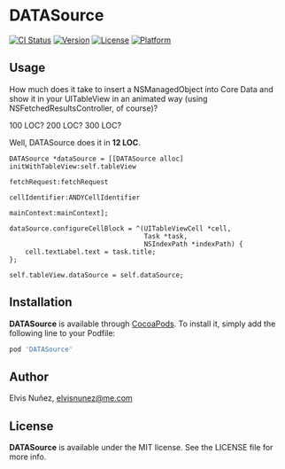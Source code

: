 # DATASource

[![CI Status](http://img.shields.io/travis/3lvis/DATASource.svg?style=flat)](https://travis-ci.org/3lvis/DATASource)
[![Version](https://img.shields.io/cocoapods/v/DATASource.svg?style=flat)](http://cocoadocs.org/docsets/DATASource)
[![License](https://img.shields.io/cocoapods/l/DATASource.svg?style=flat)](http://cocoadocs.org/docsets/DATASource)
[![Platform](https://img.shields.io/cocoapods/p/DATASource.svg?style=flat)](http://cocoadocs.org/docsets/DATASource)

## Usage

How much does it take to insert a NSManagedObject into Core Data and show it in your UITableView in an animated way (using NSFetchedResultsController, of course)?

100 LOC? 200 LOC? 300 LOC?

Well, DATASource does it in **12 LOC**.

``` objc
DATASource *dataSource = [[DATASource alloc] initWithTableView:self.tableView
                                                  fetchRequest:fetchRequest
                                                cellIdentifier:ANDYCellIdentifier
                                                   mainContext:mainContext];

dataSource.configureCellBlock = ^(UITableViewCell *cell,
                                  Task *task,
                                  NSIndexPath *indexPath) {
    cell.textLabel.text = task.title;
};

self.tableView.dataSource = self.dataSource;
```

## Installation

**DATASource** is available through [CocoaPods](http://cocoapods.org). To install
it, simply add the following line to your Podfile:

```ruby
pod 'DATASource'
```

## Author

Elvis Nuñez, elvisnunez@me.com

## License

**DATASource** is available under the MIT license. See the LICENSE file for more info.
